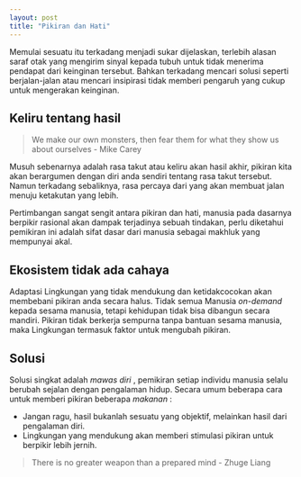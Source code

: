 ```yaml
---
layout: post
title: "Pikiran dan Hati"
---
```


Memulai sesuatu itu terkadang menjadi sukar dijelaskan, terlebih alasan saraf otak yang mengirim sinyal kepada tubuh untuk tidak menerima pendapat dari keinginan tersebut. Bahkan terkadang mencari solusi seperti berjalan-jalan atau mencari insipirasi tidak memberi pengaruh yang cukup untuk mengerakan keinginan.

## Keliru tentang hasil

> We make our own monsters, then fear them for what they show us about ourselves - Mike Carey

Musuh sebenarnya adalah rasa takut atau keliru akan hasil akhir, pikiran kita akan berargumen dengan diri anda sendiri tentang rasa takut tersebut. Namun terkadang sebaliknya, rasa percaya dari yang akan membuat jalan menuju ketakutan yang lebih.

Pertimbangan sangat sengit antara pikiran dan hati, manusia pada dasarnya berpikir rasional akan dampak terjadinya sebuah tindakan, perlu diketahui pemikiran ini adalah sifat dasar dari manusia sebagai makhluk yang mempunyai akal.

## Ekosistem tidak ada cahaya

Adaptasi Lingkungan yang tidak mendukung dan ketidakcocokan akan membebani pikiran anda secara halus. Tidak semua Manusia *on-demand* kepada sesama manusia, tetapi kehidupan tidak bisa dibangun secara mandiri. Pikiran tidak berkerja sempurna tanpa bantuan sesama manusia, maka Lingkungan termasuk faktor untuk mengubah pikiran.

## Solusi

Solusi singkat adalah *mawas diri* , pemikiran setiap individu manusia selalu berubah sejalan dengan pengalaman hidup. Secara umum beberapa cara untuk memberi pikiran beberapa *makanan* :
- Jangan ragu, hasil bukanlah sesuatu yang objektif, melainkan hasil dari pengalaman diri.
- Lingkungan yang mendukung akan memberi stimulasi pikiran untuk berpikir lebih jernih.

> There is no greater weapon than a prepared mind - Zhuge Liang

